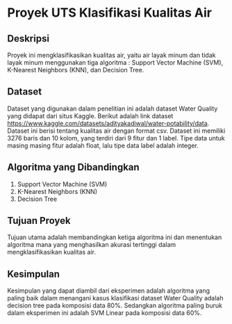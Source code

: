 # Proyek UTS Klasifikasi Kualitas Air

## Deskripsi
Proyek ini mengklasifikasikan kualitas air, yaitu air layak minum dan tidak layak minum menggunakan tiga algoritma : Support Vector Machine (SVM), K-Nearest Neighbors (KNN), dan Decision Tree.

## Dataset
Dataset yang digunakan dalam penelitian ini adalah dataset Water Quality yang didapat dari 
situs Kaggle. Berikut adalah link dataset https://www.kaggle.com/datasets/adityakadiwal/water-potability/data. Dataset ini berisi tentang kualitas air dengan format csv. Dataset ini memiliki 
3276 baris dan 10 kolom, yang terdiri dari 9 fitur dan 1 label. Tipe data untuk masing masing fitur 
adalah float, lalu tipe data label adalah integer. 

## Algoritma yang Dibandingkan
1. Support Vector Machine (SVM)
2. K-Nearest Neighbors (KNN)
3. Decision Tree

## Tujuan Proyek
Tujuan utama adalah membandingkan ketiga algoritma ini dan menentukan algoritma mana yang menghasilkan akurasi tertinggi dalam mengklasifikasikan kualitas air.

## Kesimpulan
Kesimpulan yang dapat diambil dari eksperimen adalah algoritma yang paling baik dalam 
menangani kasus klasifikasi dataset Water Quality adalah decision tree pada komposisi data 80%. 
Sedangkan algoritma paling buruk dalam eksperimen ini adalah SVM Linear pada komposisi data 
60%.
